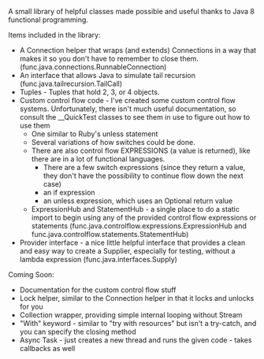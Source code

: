 A small library of helpful classes made possible and useful thanks to Java 8 functional programming.

Items included in the library:
+ A Connection helper that wraps (and extends) Connections in a way that makes it so you don't have to remember to close them. (func.java.connections.RunnableConnection)
+ An interface that allows Java to simulate tail recursion (func.java.tailrecursion.TailCall)
+ Tuples - Tuples that hold 2, 3, or 4 objects.
+ Custom control flow code - I've created some custom control flow systems. Unfortunately, there isn't much useful documentation, so consult the __QuickTest classes to see them in use to figure out how to use them
  + One similar to Ruby's unless statement
  + Several variations of how switches could be done.  
  + There are also control flow EXPRESSIONS (a value is returned), like there are in a lot of functional languages.
    + There are a few switch expressions (since they return a value, they don't have the possibility to continue flow down the next case)
    + an if expression
    + an unless expression, which uses an Optional return value
  + ExpressionHub and StatementHub - a single place to do a static import to begin using any of the provided control flow expressions or statements (func.java.controlflow.expressions.ExpressionHub and func.java.controlflow.statements.StatementHub)
+ Provider interface - a nice little helpful interface that provides a clean and easy way to create a Supplier, especially for testing, without a lambda expression (func.java.interfaces.Supply)    

Coming Soon:
+ Documentation for the custom control flow stuff
+ Lock helper, similar to the Connection helper in that it locks and unlocks for you
+ Collection wrapper, providing simple internal looping without Stream
+ "With" keyword - similar to "try with resources" but isn't a try-catch, and you can specify the closing method
+ Async Task - just creates a new thread and runs the given code - takes callbacks as well 
